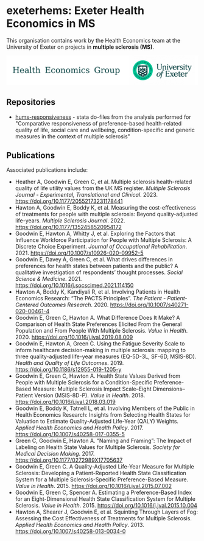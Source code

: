 # exeterhems: Exeter Health Economics in MS

This organisation contains work by the Health Economics team at the University of Exeter on projects in **multiple sclerosis (MS)**.

![Health Economics Group at the University of Exeter](../images/exeter_economics.png)

## Repositories

* [hums-responsiveness](https://github.com/exeterhems/hums_responsiveness) - stata do-files from the analysis performed for "Comparative responsiveness of preference-based health-related quality of life, social care and wellbeing, condition-specific and generic measures in the context of multiple sclerosis"

## Publications

Associated publications include:

* Heather A, Goodwin E, Green C, et al. Multiple sclerosis health-related quality of life utility values from the UK MS register. *Multiple Sclerosis Journal - Experimental, Translational and Clinical*. 2023. <https://doi.org/10.1177/20552173231178441>
* Hawton A, Goodwin E, Boddy K, et al. Measuring the cost-effectiveness of treatments for people with multiple sclerosis: Beyond quality-adjusted life-years. *Multiple Sclerosis Journal*. 2022. <https://doi.org/10.1177/1352458520954172>
* Goodwin E, Hawton A, Whitty J, et al. Exploring the Factors that Influence Workforce Participation for People with Multiple Sclerosis: A Discrete Choice Experiment. *Journal of Occupational Rehabilitation*. 2021. <https://doi.org/10.1007/s10926-020-09952-5>
* Goodwin E, Davey A, Green C, et al. What drives differences in preferences for health states between patients and the public? A qualitative investigation of respondents’ thought processes. *Social Science & Medicine*. 2021. <https://doi.org/10.1016/j.socscimed.2021.114150>
* Hawton A, Boddy K, Kandiyali R, et al. Involving Patients in Health Economics Research: “The PACTS Principles”. *The Patient - Patient-Centered Outcomes Research*. 2020. <https://doi.org/10.1007/s40271-020-00461-4>
* Goodwin E, Green C, Hawton A. What Difference Does It Make? A Comparison of Health State Preferences Elicited From the General Population and From People With Multiple Sclerosis. *Value in Health*. 2020. <https://doi.org/10.1016/j.jval.2019.08.009>
* Goodwin E, Hawton A, Green C. Using the Fatigue Severity Scale to inform healthcare decision-making in multiple sclerosis: mapping to three quality-adjusted life-year measures (EQ-5D-3L, SF-6D, MSIS-8D). *Health and Quality of Life Outcomes*. 2019. <https://doi.org/10.1186/s12955-019-1205-y>
* Goodwin E, Green C, Hawton A. Health State Values Derived from People with Multiple Sclerosis for a Condition-Specific Preference-Based Measure: Multiple Sclerosis Impact Scale–Eight Dimensions–Patient Version (MSIS-8D-P). *Value in Health*. 2018. <https://doi.org/10.1016/j.jval.2018.03.019>
* Goodwin E, Boddy K, Tatnell L, et al. Involving Members of the Public in Health Economics Research: Insights from Selecting Health States for Valuation to Estimate Quality-Adjusted Life-Year (QALY) Weights. *Applied Health Economics and Health Policy*. 2017. <https://doi.org/10.1007/s40258-017-0355-5>
* Green C, Goodwin E, Hawton A. “Naming and Framing”: The Impact of Labeling on Health State Values for Multiple Sclerosis. *Society for Medical Decision Making*. 2017. <https://doi.org/10.1177/0272989X17705637>
* Goodwin E, Green C. A Quality-Adjusted Life-Year Measure for Multiple Sclerosis: Developing a Patient-Reported Health State Classification System for a Multiple Sclerosis-Specific Preference-Based Measure. *Value in Health*. 2015. <https://doi.org/10.1016/j.jval.2015.07.002>
* Goodwin E, Green C, Spencer A. Estimating a Preference-Based Index for an Eight-Dimensional Health State Classification System for Multiple Sclerosis. *Value in Health*. 2015. <https://doi.org/10.1016/j.jval.2015.10.004>
* Hawton A, Shearer J, Goodwin E, et al. Squinting Through Layers of Fog: Assessing the Cost Effectiveness of Treatments for Multiple Sclerosis. *Applied Health Economics and Health Policy*. 2013. <https://doi.org/10.1007/s40258-013-0034-0>
